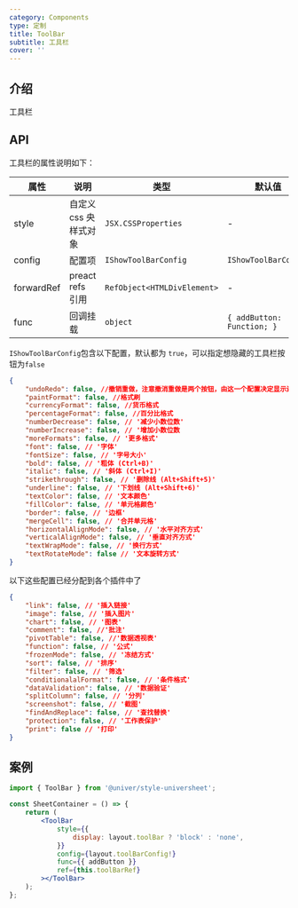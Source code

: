 ```yaml
---
category: Components
type: 定制
title: ToolBar
subtitle: 工具栏
cover: ''
---
```


## 介绍

工具栏

## API

工具栏的属性说明如下：

| 属性       | 说明                  | 类型                        | 默认值                     |
| ---------- | --------------------- | --------------------------- | -------------------------- |
| style      | 自定义 css 央样式对象 | `JSX.CSSProperties`         | -                          |
| config     | 配置项                | `IShowToolBarConfig`        | `IShowToolBarConfig`       |
| forwardRef | preact refs 引用      | `RefObject<HTMLDivElement>` | -                          |
| func       | 回调挂载              | `object`                    | `{ addButton: Function; }` |

`IShowToolBarConfig`包含以下配置，默认都为 `true`，可以指定想隐藏的工具栏按钮为`false`

```json
{
    "undoRedo": false, //撤销重做，注意撤消重做是两个按钮，由这一个配置决定显示还是隐藏
    "paintFormat": false, //格式刷
    "currencyFormat": false, //货币格式
    "percentageFormat": false, //百分比格式
    "numberDecrease": false, // '减少小数位数'
    "numberIncrease": false, // '增加小数位数
    "moreFormats": false, // '更多格式'
    "font": false, // '字体'
    "fontSize": false, // '字号大小'
    "bold": false, // '粗体 (Ctrl+B)'
    "italic": false, // '斜体 (Ctrl+I)'
    "strikethrough": false, // '删除线 (Alt+Shift+5)'
    "underline": false, // '下划线 (Alt+Shift+6)'
    "textColor": false, // '文本颜色'
    "fillColor": false, // '单元格颜色'
    "border": false, // '边框'
    "mergeCell": false, // '合并单元格'
    "horizontalAlignMode": false, // '水平对齐方式'
    "verticalAlignMode": false, // '垂直对齐方式'
    "textWrapMode": false, // '换行方式'
    "textRotateMode": false // '文本旋转方式'
}
```

以下这些配置已经分配到各个插件中了

```json
{
    "link": false, // '插入链接'
    "image": false, // '插入图片'
    "chart": false, // '图表'
    "comment": false, //'批注'
    "pivotTable": false, //'数据透视表'
    "function": false, // '公式'
    "frozenMode": false, // '冻结方式'
    "sort": false, // '排序'
    "filter": false, // '筛选'
    "conditionalalFormat": false, // '条件格式'
    "dataValidation": false, // '数据验证'
    "splitColumn": false, // '分列'
    "screenshot": false, // '截图'
    "findAndReplace": false, // '查找替换'
    "protection": false, // '工作表保护'
    "print": false // '打印'
}
```

## 案例

```jsx
import { ToolBar } from '@univer/style-universheet';

const SheetContainer = () => {
    return (
        <ToolBar
            style={{
                display: layout.toolBar ? 'block' : 'none',
            }}
            config={layout.toolBarConfig!}
            func={{ addButton }}
            ref={this.toolBarRef}
        ></ToolBar>
    );
};
```

